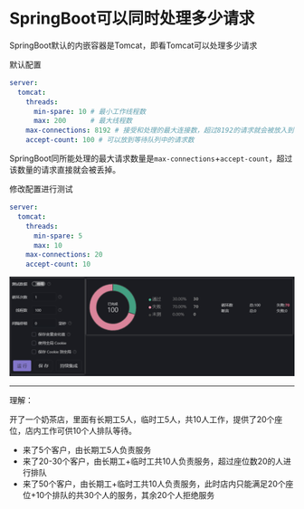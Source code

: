 # SpringBoot可以同时处理多少请求

SpringBoot默认的内嵌容器是Tomcat，即看Tomcat可以处理多少请求

默认配置

```yml
server:
  tomcat:
    threads:
      min-spare: 10 # 最小工作线程数
      max: 200      # 最大线程数
    max-connections: 8192 # 接受和处理的最大连接数，超过8192的请求就会被放入到等待队列中
    accept-count: 100 # 可以放到等待队列中的请求数
```

SpringBoot同所能处理的最大请求数量是`max-connections`+`accept-count`，超过该数量的请求直接就会被丢掉。

修改配置进行测试

```yml
server:
  tomcat:
    threads:
      min-spare: 5
      max: 10
    max-connections: 20
    accept-count: 10
```

![](images/springboot-concurrent-test.png)

---

理解：

开了一个奶茶店，里面有长期工5人，临时工5人，共10人工作，提供了20个座位，店内工作可供10个人排队等待。

- 来了5个客户，由长期工5人负责服务
- 来了20-30个客户，由长期工+临时工共10人负责服务，超过座位数20的人进行排队
- 来了50个客户，由长期工+临时工共10人负责服务，此时店内只能满足20个座位+10个排队的共30个人的服务，其余20个人拒绝服务
